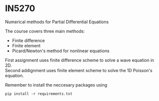# IN5270
Numerical methods for Partial Differential Equations <br />

The course covers three main methods:
* Finite difference
* Finite element
* Picard/Newton's method for nonlinear equations


First assignment uses finite difference scheme to solve a wave equation in 2D. <br />
Second addignment uses finite element scheme to solve the 1D Poisson's equation. <br />

Remember to install the neccesary packages using

```
pip install -r requirements.txt
```
